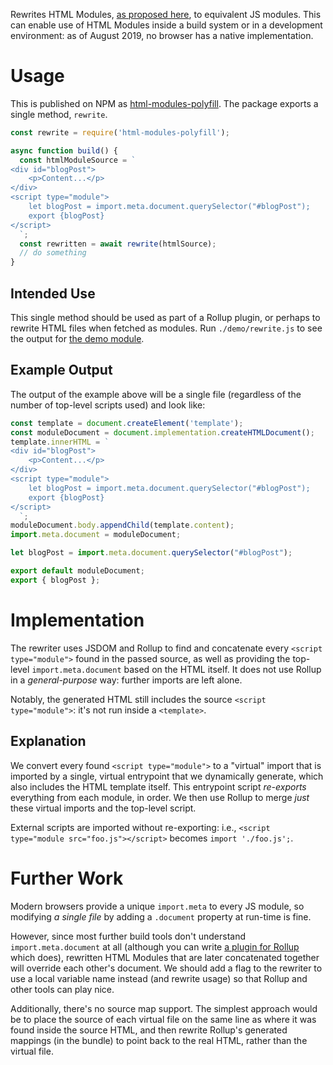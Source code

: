 Rewrites HTML Modules, [as proposed here](https://github.com/w3c/webcomponents/blob/gh-pages/proposals/html-modules-explainer.md), to equivalent JS modules.
This can enable use of HTML Modules inside a build system or in a development environment: as of August 2019, no browser has a native implementation.

# Usage

This is published on NPM as [html-modules-polyfill](https://www.npmjs.com/package/html-modules-polyfill).
The package exports a single method, `rewrite`.

```js
const rewrite = require('html-modules-polyfill');

async function build() {
  const htmlModuleSource = `
<div id="blogPost">
    <p>Content...</p>
</div>
<script type="module">
    let blogPost = import.meta.document.querySelector("#blogPost");
    export {blogPost}
</script>
  `;
  const rewritten = await rewrite(htmlSource);
  // do something
}
```

## Intended Use

This single method should be used as part of a Rollup plugin, or perhaps to rewrite HTML files when fetched as modules.
Run `./demo/rewrite.js` to see the output for [the demo module](demo/module.html).

## Example Output

The output of the example above will be a single file (regardless of the number of top-level scripts used) and look like:

```js
const template = document.createElement('template');
const moduleDocument = document.implementation.createHTMLDocument();
template.innerHTML = `
<div id="blogPost">
    <p>Content...</p>
</div>
<script type="module">
    let blogPost = import.meta.document.querySelector("#blogPost");
    export {blogPost}
</script>
  `;
moduleDocument.body.appendChild(template.content);
import.meta.document = moduleDocument;

let blogPost = import.meta.document.querySelector("#blogPost");

export default moduleDocument;
export { blogPost };
```

# Implementation

The rewriter uses JSDOM and Rollup to find and concatenate every `<script type="module">` found in the passed source, as well as providing the top-level `import.meta.document` based on the HTML itself.
It does not use Rollup in a _general-purpose_ way: further imports are left alone.

Notably, the generated HTML still includes the source `<script type="module">`: it's not run inside a `<template>`.

## Explanation

We convert every found `<script type="module">` to a "virtual" import that is imported by a single, virtual entrypoint that we dynamically generate, which also includes the HTML template itself.
This entrypoint script _re-exports_ everything from each module, in order.
We then use Rollup to merge _just_ these virtual imports and the top-level script.

External scripts are imported without re-exporting: i.e., `<script type="module src="foo.js"></script>` becomes `import './foo.js';`.

# Further Work

Modern browsers provide a unique `import.meta` to every JS module, so modifying _a single file_ by adding a `.document` property at run-time is fine.

However, since most further build tools don't understand `import.meta.document` at all (although you can write [a plugin for Rollup](https://github.com/rollup/rollup/pull/2785) which does), rewritten HTML Modules that are later concatenated together will override each other's document.
We should add a flag to the rewriter to use a local variable name instead (and rewrite usage) so that Rollup and other tools can play nice.

Additionally, there's no source map support.
The simplest approach would be to place the source of each virtual file on the same line as where it was found inside the source HTML, and then rewrite Rollup's generated mappings (in the bundle) to point back to the real HTML, rather than the virtual file.
